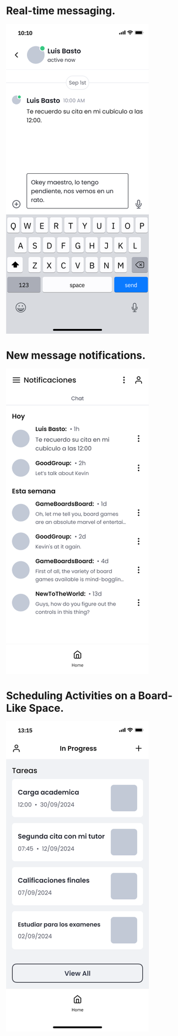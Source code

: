 # Real-time messaging.
![Real-time messaging ](https://github.com/Chayy80/Repostorio-Equipo-3/blob/FIS_%233_ProjectMA/Resources%20&%20Assets/Chat%203.png?raw=true)

# New message notifications.
![New message notifications](https://github.com/Chayy80/Repostorio-Equipo-3/blob/FIS_%233_ProjectMA/Resources%20&%20Assets/Notifications.png?raw=true)

# Scheduling Activities on a Board-Like Space.
![Scheduling Activities on a Board-Like Space](https://github.com/Chayy80/Repostorio-Equipo-3/blob/FIS_%233_ProjectMA/Resources%20&%20Assets/Reviewing%20progress%202.png?raw=true)
